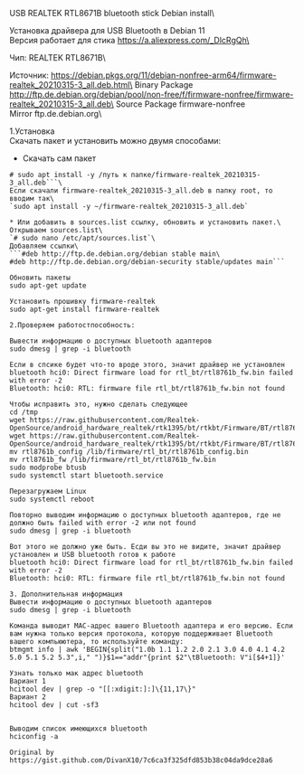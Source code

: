 USB REALTEK RTL8671B bluetooth stick Debian install\

Установка драйвера для USB Bluetooth в Debian 11\
Версия работает для стика https://a.aliexpress.com/_DlcRgQh\

Чип: REALTEK RTL8671B\

Источник: https://debian.pkgs.org/11/debian-nonfree-arm64/firmware-realtek_20210315-3_all.deb.html\
Binary Package	http://ftp.de.debian.org/debian/pool/non-free/f/firmware-nonfree/firmware-realtek_20210315-3_all.deb\
Source Package	firmware-nonfree\
Mirror          ftp.de.debian.org\

1.Установка\
Скачать пакет и установить можно двумя способами:  
* Скачать сам пакет  
```# wget http://ftp.de.debian.org/debian/pool/non-free/f/firmware-nonfree/firmware-realtek_20210315-3_all.deb\  
# sudo apt install -y /путь к папке/firmware-realtek_20210315-3_all.deb```\
Если скачали firmware-realtek_20210315-3_all.deb в папку root, то вводим так\
`sudo apt install -y ~/firmware-realtek_20210315-3_all.deb`

* Или добавить в sources.list ссылку, обновить и установить пакет.\
Открываем sources.list\
`# sudo nano /etc/apt/sources.list`\
Добавляем ссылки\
```#deb http://ftp.de.debian.org/debian stable main\
#deb http://ftp.de.debian.org/debian-security stable/updates main```

Обновить пакеты
sudo apt-get update

Установить прошивку firmware-realtek
sudo apt-get install firmware-realtek

2.Проверяем работостпособность:

Вывести информацию о доступных bluetooth адаптеров
sudo dmesg | grep -i bluetooth

Если в спсике будет что-то вроде этого, значит драйвер не установлен
bluetooth hci0: Direct firmware load for rtl_bt/rtl8761b_fw.bin failed with error -2
Bluetooth: hci0: RTL: firmware file rtl_bt/rtl8761b_fw.bin not found

Чтобы исправить это, нужно сделать следующее
cd /tmp
wget https://raw.githubusercontent.com/Realtek-OpenSource/android_hardware_realtek/rtk1395/bt/rtkbt/Firmware/BT/rtl8761b_config
wget https://raw.githubusercontent.com/Realtek-OpenSource/android_hardware_realtek/rtk1395/bt/rtkbt/Firmware/BT/rtl8761b_fw
mv rtl8761b_config /lib/firmware/rtl_bt/rtl8761b_config.bin
mv rtl8761b_fw /lib/firmware/rtl_bt/rtl8761b_fw.bin
sudo modprobe btusb
sudo systemctl start bluetooth.service

Перезагружаем Linux
sudo systemctl reboot

Повторно выводим информацию о доступных bluetooth адаптеров, где не должно быть failed with error -2 или not found
sudo dmesg | grep -i bluetooth

Вот этого не должно уже быть. Есди вы это не видите, значит драйвер установлен и USB bluetooth готов к работе
bluetooth hci0: Direct firmware load for rtl_bt/rtl8761b_fw.bin failed with error -2
Bluetooth: hci0: RTL: firmware file rtl_bt/rtl8761b_fw.bin not found

3. Дополнительная информация
Вывести информацию о доступных bluetooth адаптеров
sudo dmesg | grep -i bluetooth

Команда выводит MAC-адрес вашего Bluetooth адаптера и его версию. Если вам нужна только версия протокола, которую поддерживает Bluetooth вашего компьюютера, то используйте команду:
btmgmt info | awk 'BEGIN{split("1.0b 1.1 1.2 2.0 2.1 3.0 4.0 4.1 4.2 5.0 5.1 5.2 5.3",i," ")}$1=="addr"{print $2"\tBluetooth: V"i[$4+1]}'

Узнать только мак адрес bluetooth
Вариант 1
hcitool dev | grep -o "[[:xdigit:]:]\{11,17\}"
Вариант 2
hcitool dev | cut -sf3


Выводим список имеющихся bluetooth
hciconfig -a

Original by https://gist.github.com/DivanX10/7c6ca3f325dfd853b38c04da9dce28a6
